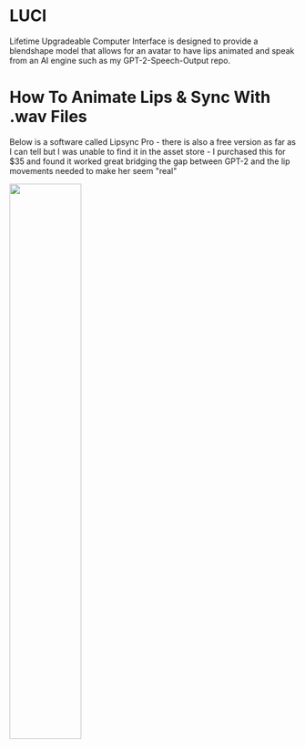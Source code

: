 # LUCI
Lifetime Upgradeable Computer Interface is designed to provide a blendshape model that allows for an avatar to have lips animated and speak
from an AI engine such as my GPT-2-Speech-Output repo. 


# How To Animate Lips & Sync With .wav Files 

Below is a software called Lipsync Pro - there is also a free version as far as I can tell but I was unable to find it in the asset store - I purchased this for $35 and found it worked great bridging the gap between GPT-2 and the lip movements needed to make her seem "real"

[<img src="https://img.youtube.com/vi/hmfj6J9-swc/maxresdefault.jpg" width="50%">](https://youtu.be/hmfj6J9-swc)
